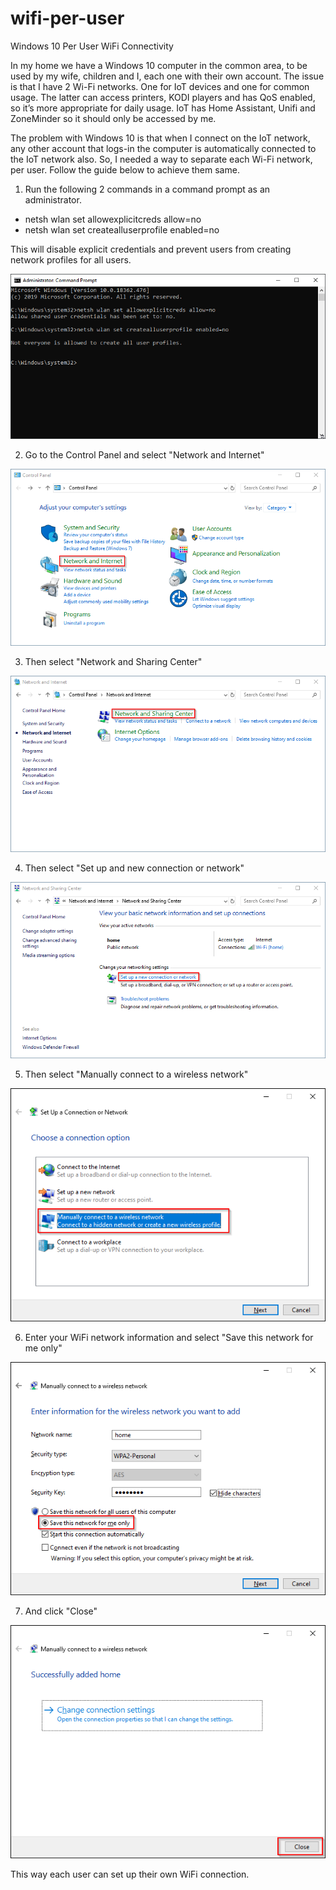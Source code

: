 # wifi-per-user
Windows 10 Per User WiFi Connectivity

In my home we have a Windows 10 computer in the common area, to be used by my wife, children and I, each one with their own account. The issue is that I have 2 Wi-Fi networks. One for IoT devices and one for common usage. The latter can access printers, KODI players and has QoS enabled, so it’s more appropriate for daily usage. IoT has Home Assistant, Unifi and ZoneMinder so it should only be accessed by me.

The problem with Windows 10 is that when I connect on the IoT network, any other account that logs-in the computer is automatically connected to the IoT network also. So, I needed a way to separate each Wi-Fi network, per user. Follow the guide below to achieve them same.

01. Run the following 2 commands in a command prompt as an administrator.

- netsh wlan set allowexplicitcreds allow=no
- netsh wlan set createalluserprofile enabled=no

This will disable explicit credentials and prevent users from creating network profiles for all users.

![alt text](https://github.com/aristosv/wifi-per-user/blob/master/step01.png)

02. Go to the Control Panel and select "Network and Internet"

![alt text](https://github.com/aristosv/wifi-per-user/blob/master/step02.png)

03. Then select "Network and Sharing Center"

![alt text](https://github.com/aristosv/wifi-per-user/blob/master/step03.png)

04. Then select "Set up and new connection or network"

![alt text](https://github.com/aristosv/wifi-per-user/blob/master/step04.png)

05. Then select "Manually connect to a wireless network"

![alt text](https://github.com/aristosv/wifi-per-user/blob/master/step05.png)

06. Enter your WiFi network information and select "Save this network for me only"

![alt text](https://github.com/aristosv/wifi-per-user/blob/master/step06.png)

07. And click "Close"

![alt text](https://github.com/aristosv/wifi-per-user/blob/master/step07.png)

This way each user can set up their own WiFi connection.
